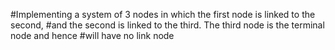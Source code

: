 #Implementing a system of 3 nodes in which the first node is linked to the second, 
#and the second is linked to the third. The third node is the terminal node and hence
#will have no link node
